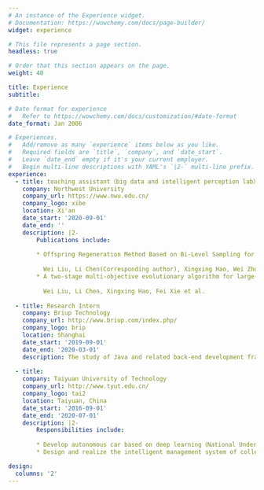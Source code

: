 ```yaml
---
# An instance of the Experience widget.
# Documentation: https://wowchemy.com/docs/page-builder/
widget: experience

# This file represents a page section.
headless: true

# Order that this section appears on the page.
weight: 40

title: Experience
subtitle:

# Date format for experience
#   Refer to https://wowchemy.com/docs/customization/#date-format
date_format: Jan 2006

# Experiences.
#   Add/remove as many `experience` items below as you like.
#   Required fields are `title`, `company`, and `date_start`.
#   Leave `date_end` empty if it's your current employer.
#   Begin multi-line descriptions with YAML's `|2-` multi-line prefix.
experience:
  - title: teaching assistant（big data and intelligent perception lab）
    company: Northwest University
    company_url: https://www.nwu.edu.cn/
    company_logo: xibe
    location: Xi'an
    date_start: '2020-09-01'
    date_end: ''
    description: |2-
        Publications include:
   
        * Offspring Regeneration Method Based on Bi-Level Sampling for Large-Scale Evolutionary Multi-Objective Optimization. Swarm and Evolutionary Computation. 2022（IF = 10.267）.
      
          Wei Liu, Li Chen(Corresponding author), Xingxing Hao, Wei Zhou, Fei Xie.
        * A two-stage multi-objective evolutionary algorithm for large-scale multi-objective optimization. In IEEE Congress on Evolutionary Computation (CEC) 2022.
        
          Wei Liu, Li Chen, Xingxing Hao, Fei Xie et al.
      
  - title: Research Intern
    company: Briup Technology
    company_url: http://www.briup.com/index.php/
    company_logo: brip
    location: Shanghai
    date_start: '2019-09-01'
    date_end: '2020-03-01'
    description: The study of Java and related back-end development frameworks( Spring, Spring MVC, MyBatis, SpringBoot, SpringCloud et al).
        
  - title: 
    company: Taiyuan University of Technology
    company_url: http://www.tyut.edu.cn/
    company_logo: tai2
    location: Taiyuan, China
    date_start: '2016-09-01'
    date_end: '2020-07-01'
    description: |2-
        Responsibilities include:
        
        * Develop autonomous car based on deep learning（National Undergraduate Electronics Design Contest）
        * Design and realize the intelligent management system of college Players.(dissertation)

design:
  columns: '2'
---
```

